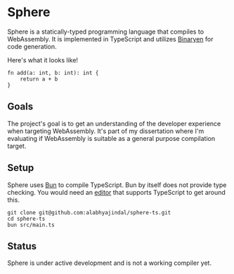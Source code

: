 # Sphere

Sphere is a statically-typed programming language that compiles to WebAssembly. It is implemented in TypeScript and utilizes [Binaryen](https://github.com/WebAssembly/binaryen) for code generation.

Here's what it looks like!

```
fn add(a: int, b: int): int {
    return a + b
}
```

## Goals

The project's goal is to get an understanding of the developer experience when targeting WebAssembly. It's part of my dissertation where I'm evaluating if WebAssembly is suitable as a general purpose compilation target.

## Setup

Sphere uses [Bun](https://bun.sh/) to compile TypeScript. Bun by itself does not provide type checking. You would need an [editor](https://github.com/microsoft/Typescript/wiki/TypeScript-Editor-Support) that supports TypeScript to get around this.

```shell
git clone git@github.com:alabhyajindal/sphere-ts.git
cd sphere-ts
bun src/main.ts
```

## Status

Sphere is under active development and is not a working compiler yet.
